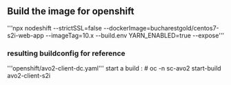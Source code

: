 ## Build the image for openshift
'''npx nodeshift --strictSSL=false --dockerImage=bucharestgold/centos7-s2i-web-app --imageTag=10.x --build.env YARN_ENABLED=true --expose'''
### resulting buildconfig for reference 
'''openshift/avo2-client-dc.yaml'''
start a build : # oc -n sc-avo2 start-build avo2-client-s2i
